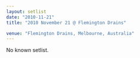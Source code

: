 ```yaml
---
layout: setlist
date: "2010-11-21"
title: "2010 November 21 @ Flemington Drains"

venue: "Flemington Drains, Melbourne, Australia"
---
```


No known setlist.
